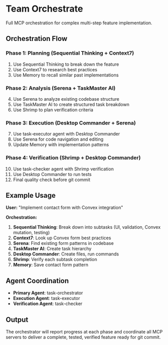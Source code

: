 # Team Orchestrate

Full MCP orchestration for complex multi-step feature implementation.

## Orchestration Flow

### Phase 1: Planning (Sequential Thinking + Context7)
1. Use Sequential Thinking to break down the feature
2. Use Context7 to research best practices
3. Use Memory to recall similar past implementations

### Phase 2: Analysis (Serena + TaskMaster AI)
4. Use Serena to analyze existing codebase structure
5. Use TaskMaster AI to create structured task breakdown
6. Use Shrimp to plan verification criteria

### Phase 3: Execution (Desktop Commander + Serena)
7. Use task-executor agent with Desktop Commander
8. Use Serena for code navigation and editing
9. Update Memory with implementation patterns

### Phase 4: Verification (Shrimp + Desktop Commander)
10. Use task-checker agent with Shrimp verification
11. Use Desktop Commander to run tests
12. Final quality check before git commit

## Example Usage

**User:** "Implement contact form with Convex integration"

**Orchestration:**
1. **Sequential Thinking**: Break down into subtasks (UI, validation, Convex mutation, testing)
2. **Context7**: Look up Convex form best practices
3. **Serena**: Find existing form patterns in codebase
4. **TaskMaster AI**: Create task hierarchy
5. **Desktop Commander**: Create files, run commands
6. **Shrimp**: Verify each subtask completion
7. **Memory**: Save contact form pattern

## Agent Coordination

- **Primary Agent**: task-orchestrator
- **Execution Agent**: task-executor
- **Verification Agent**: task-checker

## Output

The orchestrator will report progress at each phase and coordinate all MCP servers to deliver a complete, tested, verified feature ready for git commit.
